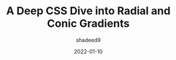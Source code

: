 ---
author: shadeed9
date: 2022-01-10
draft: true
publisher: smashingmag
tags:
  - css
  - gradients
target_url: https://www.smashingmagazine.com/2022/01/css-radial-conic-gradient/
title: A Deep CSS Dive into Radial and Conic Gradients
---
